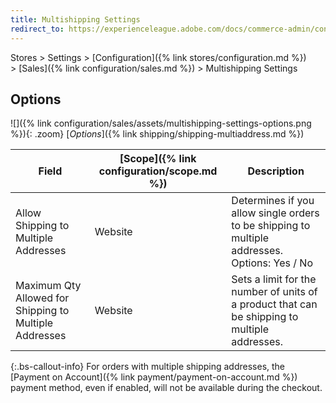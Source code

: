 ```yaml
---
title: Multishipping Settings
redirect_to: https://experienceleague.adobe.com/docs/commerce-admin/config/sales/multishipping-settings.html
---
```


Stores > Settings > [Configuration]({% link stores/configuration.md %}) > [Sales]({% link configuration/sales.md %}) > Multishipping Settings

## Options

![]({% link configuration/sales/assets/multishipping-settings-options.png %}){: .zoom}
[_Options_]({% link shipping/shipping-multiaddress.md %})

|Field|[Scope]({% link configuration/scope.md %})|Description|
|--- |--- |--- |
|Allow Shipping to Multiple Addresses|Website|Determines if you allow single orders to be shipping to multiple addresses. Options: Yes / No|
|Maximum Qty Allowed for Shipping to Multiple Addresses|Website|Sets a limit for the number of units  of a product that can be shipping to multiple addresses.|

{:.bs-callout-info}
<span class="b2b-only"></span> For orders with multiple shipping addresses, the [Payment on Account]({% link payment/payment-on-account.md %}) payment method, even if enabled, will not be available during the checkout.
